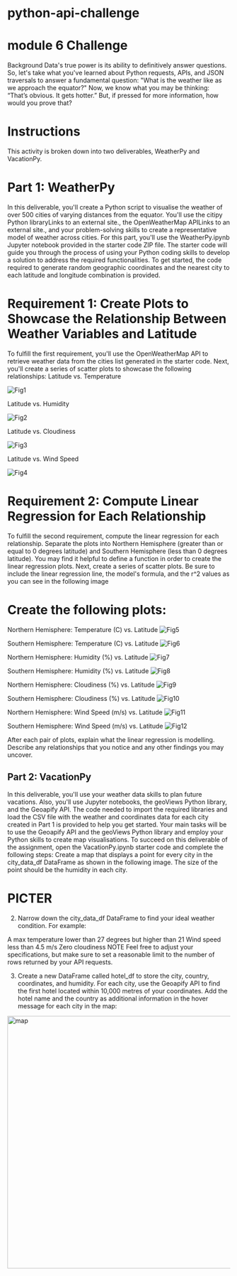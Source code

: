 # python-api-challenge
# module 6 Challenge

Background
Data's true power is its ability to definitively answer questions. So, let's take what you've learned about Python requests, APIs, and JSON traversals to answer a fundamental question: "What is the weather like as we approach the equator?"
Now, we know what you may be thinking: “That’s obvious. It gets hotter.” But, if pressed for more information, how would you prove that?

# Instructions
This activity is broken down into two deliverables, WeatherPy and VacationPy.

# Part 1: WeatherPy
In this deliverable, you'll create a Python script to visualise the weather of over 500 cities of varying distances from the equator. You'll use the citipy Python libraryLinks to an external site., the OpenWeatherMap APILinks to an external site., and your problem-solving skills to create a representative model of weather across cities.
For this part, you'll use the WeatherPy.ipynb Jupyter notebook provided in the starter code ZIP file. The starter code will guide you through the process of using your Python coding skills to develop a solution to address the required functionalities.
To get started, the code required to generate random geographic coordinates and the nearest city to each latitude and longitude combination is provided.

# Requirement 1: Create Plots to Showcase the Relationship Between Weather Variables and Latitude
To fulfill the first requirement, you'll use the OpenWeatherMap API to retrieve weather data from the cities list generated in the starter code. Next, you'll create a series of scatter plots to showcase the following relationships:
Latitude vs. Temperature

![Fig1](https://github.com/EvgeniiaKei/python-api-challenge/assets/166274251/79356a35-c5b2-42a4-8dce-c0f2b0b4754f)

Latitude vs. Humidity

![Fig2](https://github.com/EvgeniiaKei/python-api-challenge/assets/166274251/048b4ae1-be04-4fec-a7af-557ba520e8ae)

Latitude vs. Cloudiness

![Fig3](https://github.com/EvgeniiaKei/python-api-challenge/assets/166274251/3d68b570-2100-461e-9462-56c026bcb184)

Latitude vs. Wind Speed

![Fig4](https://github.com/EvgeniiaKei/python-api-challenge/assets/166274251/137ccf01-7c47-4eb0-a3ba-60879cb258ce)


# Requirement 2: Compute Linear Regression for Each Relationship
To fulfill the second requirement, compute the linear regression for each relationship. Separate the plots into Northern Hemisphere (greater than or equal to 0 degrees latitude) and Southern Hemisphere (less than 0 degrees latitude). You may find it helpful to define a function in order to create the linear regression plots.
Next, create a series of scatter plots. Be sure to include the linear regression line, the model's formula, and the r^2 values as you can see in the following image

# Create the following plots:

Northern Hemisphere: Temperature (C) vs. Latitude
![Fig5](https://github.com/EvgeniiaKei/python-api-challenge/assets/166274251/cdbdd773-d063-46a5-84bc-729a9ba5189e)

Southern Hemisphere: Temperature (C) vs. Latitude
![Fig6](https://github.com/EvgeniiaKei/python-api-challenge/assets/166274251/6e9e76e8-37b0-4cde-bff2-c9fe48499c6c)

Northern Hemisphere: Humidity (%) vs. Latitude
![Fig7](https://github.com/EvgeniiaKei/python-api-challenge/assets/166274251/d84d212e-3afd-45a9-b045-3c8720317e88)

Southern Hemisphere: Humidity (%) vs. Latitude
![Fig8](https://github.com/EvgeniiaKei/python-api-challenge/assets/166274251/34dce709-f42e-4096-aa4b-3eb25907f216)

Northern Hemisphere: Cloudiness (%) vs. Latitude
![Fig9](https://github.com/EvgeniiaKei/python-api-challenge/assets/166274251/7efcce9d-fe5e-4e67-b485-5d16595a74ca)

Southern Hemisphere: Cloudiness (%) vs. Latitude
![Fig10](https://github.com/EvgeniiaKei/python-api-challenge/assets/166274251/34d55aeb-258b-43bc-a821-a0a76956dee0)

Northern Hemisphere: Wind Speed (m/s) vs. Latitude
![Fig11](https://github.com/EvgeniiaKei/python-api-challenge/assets/166274251/826935fa-36b2-4dc0-9ab9-865d9f4ac424)

Southern Hemisphere: Wind Speed (m/s) vs. Latitude
![Fig12](https://github.com/EvgeniiaKei/python-api-challenge/assets/166274251/4ee013b8-5190-42c4-bf5f-3c1adcc5665e)

After each pair of plots, explain what the linear regression is modelling. Describe any relationships that you notice and any other findings you may uncover.

## Part 2: VacationPy
In this deliverable, you'll use your weather data skills to plan future vacations. Also, you'll use Jupyter notebooks, the geoViews Python library, and the Geoapify API.
The code needed to import the required libraries and load the CSV file with the weather and coordinates data for each city created in Part 1 is provided to help you get started.
Your main tasks will be to use the Geoapify API and the geoViews Python library and employ your Python skills to create map visualisations.
To succeed on this deliverable of the assignment, open the VacationPy.ipynb starter code and complete the following steps:
Create a map that displays a point for every city in the city_data_df DataFrame as shown in the following image. The size of the point should be the humidity in each city.

# PICTER

2. Narrow down the city_data_df DataFrame to find your ideal weather condition. For example:

A max temperature lower than 27 degrees but higher than 21
Wind speed less than 4.5 m/s
Zero cloudiness
NOTE
Feel free to adjust your specifications, but make sure to set a reasonable limit to the number of rows returned by your API requests.

3. Create a new DataFrame called hotel_df to store the city, country, coordinates, and humidity.
For each city, use the Geoapify API to find the first hotel located within 10,000 metres of your coordinates.
Add the hotel name and the country as additional information in the hover message for each city in the map:

<img width="569" alt="map" src="https://github.com/EvgeniiaKei/python-api-challenge/assets/166274251/331adb3b-1df5-4d55-a082-34b43e8018ae">



